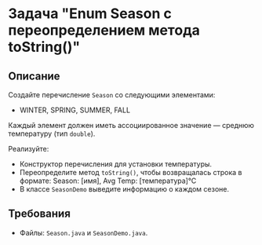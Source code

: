 # Задача "Enum Season с переопределением метода toString()"

## Описание

Создайте перечисление `Season` со следующими элементами:

- WINTER, SPRING, SUMMER, FALL

Каждый элемент должен иметь ассоциированное значение — среднюю температуру (тип `double`).

Реализуйте:

- Конструктор перечисления для установки температуры.
- Переопределите метод `toString()`, чтобы возвращалась строка в формате: Season: [имя], Avg Temp: [температура]°C
- В классе `SeasonDemo` выведите информацию о каждом сезоне.

## Требования

- Файлы: `Season.java` и `SeasonDemo.java`.
